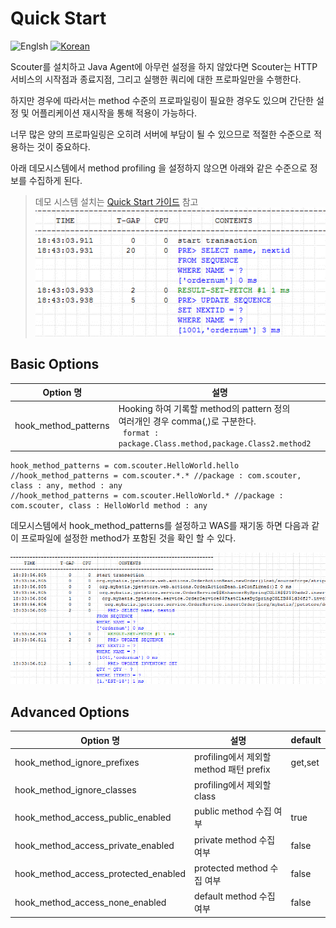 # Quick Start
![Englsh](https://img.shields.io/badge/language-English-red.svg) [![Korean](https://img.shields.io/badge/language-Korean-blue.svg)](Method-Profiling_kr.md)

Scouter를 설치하고 Java Agent에 아무런 설정을 하지 않았다면 Scouter는 HTTP 서비스의 시작점과 종료지점, 그리고 실행한 쿼리에 대한 프로파일만을 수행한다.

하지만 경우에 따라서는 method 수준의 프로파일링이 필요한 경우도 있으며 간단한 설정 및 어플리케이션 재시작을 통해 적용이 가능하다.

너무 많은 양의 프로파일링은 오히려 서버에 부담이 될 수 있으므로 적절한 수준으로 적용하는 것이 중요하다.

아래 데모시스템에서 method profiling 을 설정하지 않으면 아래와 같은 수준으로 정보를 수집하게 된다.
> 데모 시스템 설치는 [Quick Start 가이드](../main/Quick-Start_kr.md) 참고
![](../img/tech/method_none_profile_1.png)


## Basic Options

Option 명           | 설명
--------------------|-------
hook_method_patterns| Hooking 하여 기록할 method의 pattern 정의 <br>여러개인 경우 comma(,)로 구분한다.<br> ` format : package.Class.method,package.Class2.method2`

```properties
hook_method_patterns = com.scouter.HelloWorld.hello
//hook_method_patterns = com.scouter.*.* //package : com.scouter, class : any, method : any
//hook_method_patterns = com.scouter.HelloWorld.* //package : com.scouter, class : HelloWorld method : any
```
데모시스템에서 hook_method_patterns를 설정하고 WAS를 재기동 하면 다음과 같이 프로파일에 설정한 method가 포함된 것을 확인 할 수 있다.

![](../img/tech/method_profile_1.png)

## Advanced Options

Option 명           | 설명     | default
--------------------|-------  | -------
hook_method_ignore_prefixes| profiling에서 제외할 method 패턴 prefix | get,set 
hook_method_ignore_classes | profiling에서 제외할 class | 
hook_method_access_public_enabled | public method 수집 여부 | true 
hook_method_access_private_enabled | private method 수집 여부 | false
hook_method_access_protected_enabled | protected method 수집 여부 | false
hook_method_access_none_enabled | default method 수집 여부 | false
